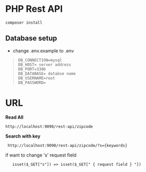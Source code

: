 # PHP Rest API
	
    composer install

## Database setup
	
 - change .env.example to .env
>     DB_CONNECTION=mysql
>     DB_HOST= server address
>     DB_PORT=3306
>     DB_DATABASE= databse name
>     DB_USERNAME=root
>     DB_PASSWORD=

# URL
**Read All**

    http://localhost:9090/rest-api/zipcode

**Search with key**
   

     http://localhost:9090/rest-api/zipcode/?s={keywords}

 if want to change 's' request field 

       isset($_GET["s"]) => isset($_GET[" { request field } "])


